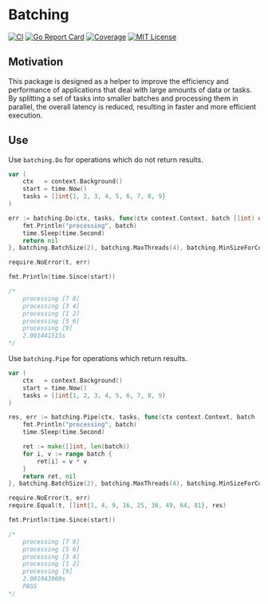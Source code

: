 # Batching

[![CI](https://github.com/golang-one/batching/actions/workflows/ci.yaml/badge.svg)](https://github.com/golang-one/batching/actions/workflows/ci.yaml)
[![Go Report Card](https://goreportcard.com/badge/github.com/golang-one/batching)](https://goreportcard.com/report/github.com/golang-one/batching)
[![Coverage](https://coveralls.io/repos/github/golang-one/batching/badge.svg?branch=master)](https://coveralls.io/github/golang-one/batching?branch=master)
[![MIT License](http://img.shields.io/badge/license-MIT-blue.svg?style=flat)](LICENSE)


## Motivation

This package is designed as a helper to improve the efficiency and performance of applications that deal with large amounts of data or tasks. By splitting a set of tasks into smaller batches and processing them in parallel, the overall latency is reduced, resulting in faster and more efficient execution.

## Use

Use `batching.Do` for operations which do not return results.
```go
var (
    ctx   = context.Background()
    start = time.Now()
    tasks = []int{1, 2, 3, 4, 5, 6, 7, 8, 9}
)

err := batching.Do(ctx, tasks, func(ctx context.Context, batch []int) error {
    fmt.Println("processing", batch)
    time.Sleep(time.Second)
    return nil
}, batching.BatchSize(2), batching.MaxThreads(4), batching.MinSizeForConcurrency(0))

require.NoError(t, err)

fmt.Println(time.Since(start))

/*
    processing [7 8]
    processing [3 4]
    processing [1 2]
    processing [5 6]
    processing [9]
    2.001441515s
*/
```

Use `batching.Pipe` for operations which return results.
```go
var (
    ctx   = context.Background()
    start = time.Now()
    tasks = []int{1, 2, 3, 4, 5, 6, 7, 8, 9}
)

res, err := batching.Pipe(ctx, tasks, func(ctx context.Context, batch []int) ([]int, error) {
    fmt.Println("processing", batch)
    time.Sleep(time.Second)

    ret := make([]int, len(batch))
    for i, v := range batch {
        ret[i] = v * v
    }
    return ret, nil
}, batching.BatchSize(2), batching.MaxThreads(4), batching.MinSizeForConcurrency(0))

require.NoError(t, err)
require.Equal(t, []int{1, 4, 9, 16, 25, 36, 49, 64, 81}, res)

fmt.Println(time.Since(start))

/*
    processing [7 8]
    processing [5 6]
    processing [3 4]
    processing [1 2]
    processing [9]
    2.001943909s
    PASS
*/
```